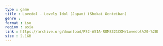 ```yaml
---
type : game
title : Lovedol - Lovely Idol (Japan) (Shokai Genteiban)
genre : 
format : iso
region : asia
link : https://archive.org/download/PS2-ASIA-ROMS321COM/Lovedol%20-%20Lovely%20Idol%20%28Japan%29%20%28Shokai%20Genteiban%29.7z
size : 2.1GB
---
```

